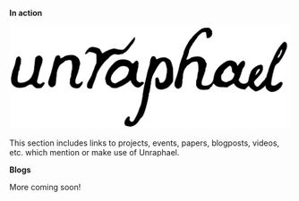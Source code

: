 **In action**

![Unraphael banner](https://raw.githubusercontent.com/DecodingRaphael/unraphael/main/src/unraphael/data/logo.png#gh-light-mode-only)

This section includes links to projects, events, papers, blogposts, videos, etc. which mention or make use of Unraphael.

**Blogs**

More coming soon!